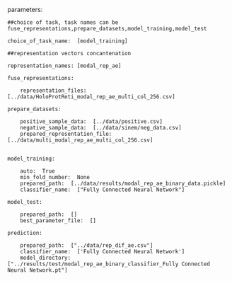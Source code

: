 parameters:

    ##choice of task, task names can be fuse_representations,prepare_datasets,model_training,model_test
    
    choice_of_task_name:  [model_training]
    
    ##representation vectors concantenation
    
    representation_names: [modal_rep_ae]
    
    fuse_representations:
    
        representation_files: [../data/HoloProtReti_modal_rep_ae_multi_col_256.csv]
        
    prepare_datasets:  
    
        positive_sample_data:  [../data/positive.csv]
        negative_sample_data:  [../data/sinem/neg_data.csv]
        prepared_representation_file:  [../data/multi_modal_rep_ae_multi_col_256.csv] 
        
    
    model_training:
    
        auto:  True
        min_fold_number:  None
        prepared_path:  [../data/results/modal_rep_ae_binary_data.pickle]
        classifier_name:  ["Fully Connected Neural Network"] 
        
    model_test:
       
        prepared_path:  []              
        best_parameter_file:  []
        
    prediction:
       
        prepared_path:  ["../data/rep_dif_ae.csv"]
        classifier_name:  ['Fully Connected Neural Network']         
        model_directory:  ["../results/test/modal_rep_ae_binary_classifier_Fully Connected Neural Network.pt"] 
        
